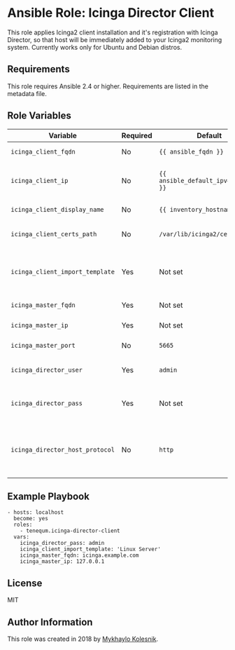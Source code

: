 # Ansible Role: Icinga Director Client

This role applies Icinga2 client installation and it's registration with Icinga Director, so that host will be immediately added to your Icinga2 monitoring system. Currently works only for Ubuntu and Debian distros.

## Requirements

This role requires Ansible 2.4 or higher. Requirements are listed in the metadata file.

## Role Variables

| Variable | Required | Default | Comments |
|----------|----------|---------|----------|
| `icinga_client_fqdn` | No | `{{ ansible_fqdn }}` | Icinga client FQDN. |
| `icinga_client_ip` | No | `{{ ansible_default_ipv4.address }}` | Icinga client IP used to communicate with master. |
| `icinga_client_display_name` | No | `{{ inventory_hostname }}` | Icinga client display name. |
| `icinga_client_certs_path` | No | `/var/lib/icinga2/certs/` | Path to Icinga client certs directory. |
| `icinga_client_import_template` | Yes | Not set | Host template name registered in Icinga Director. |
| `icinga_master_fqdn` | Yes | Not set | Icinga master FQDN. |
| `icinga_master_ip` | Yes | Not set | Icinga master IP. |
| `icinga_master_port` | No | `5665` | Icinga master port. |
| `icinga_director_user` | Yes | `admin` | Icinga Web user for API authentication.  |
| `icinga_director_pass` | Yes | Not set | Icinga Web user password for API authentication.  |
| `icinga_director_host_protocol` | No | `http` | Protocol used to communicate with Icinga Director - http or https.  |


Example Playbook
----------------
```
- hosts: localhost
  become: yes
  roles:
    - tenequm.icinga-director-client
  vars:
    icinga_director_pass: admin
    icinga_client_import_template: 'Linux Server'
    icinga_master_fqdn: icinga.example.com
    icinga_master_ip: 127.0.0.1
```
License
-------
MIT

Author Information
------------------
This role was created in 2018 by [Mykhaylo Kolesnik](http://github.com/tenequm).
